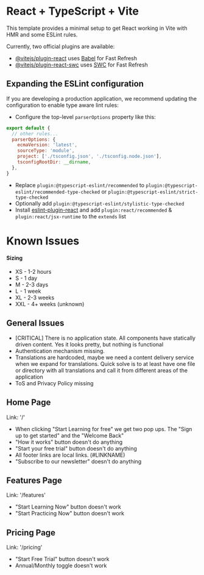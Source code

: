 # React + TypeScript + Vite

This template provides a minimal setup to get React working in Vite with HMR and some ESLint rules.

Currently, two official plugins are available:

- [@vitejs/plugin-react](https://github.com/vitejs/vite-plugin-react/blob/main/packages/plugin-react/README.md) uses [Babel](https://babeljs.io/) for Fast Refresh
- [@vitejs/plugin-react-swc](https://github.com/vitejs/vite-plugin-react-swc) uses [SWC](https://swc.rs/) for Fast Refresh

## Expanding the ESLint configuration

If you are developing a production application, we recommend updating the configuration to enable type aware lint rules:

- Configure the top-level `parserOptions` property like this:

```js
export default {
  // other rules...
  parserOptions: {
    ecmaVersion: 'latest',
    sourceType: 'module',
    project: ['./tsconfig.json', './tsconfig.node.json'],
    tsconfigRootDir: __dirname,
  },
}
```

- Replace `plugin:@typescript-eslint/recommended` to `plugin:@typescript-eslint/recommended-type-checked` or `plugin:@typescript-eslint/strict-type-checked`
- Optionally add `plugin:@typescript-eslint/stylistic-type-checked`
- Install [eslint-plugin-react](https://github.com/jsx-eslint/eslint-plugin-react) and add `plugin:react/recommended` & `plugin:react/jsx-runtime` to the `extends` list


# Known Issues
#### Sizing
- XS - 1-2 hours
- S - 1 day
- M - 2-3 days
- L - 1 week
- XL - 2-3 weeks
- XXL - 4+ weeks (unknown)

## General Issues
- [CRITICAL] There is no application state. All components have statically driven content. Yes it looks pretty, but nothing is functional
- Authentication mechanism missing.
- Translations are hardcoded, maybe we need a content delivery service when we expand for translations. Quick solve is to at least have one file or directory with all translations and call it from different areas of the application
- ToS and Privacy Policy missing

## Home Page
Link: '/'
- When clicking "Start Learning for free" we get two pop ups. The "Sign up to get started" and the "Welcome Back"
- "How it works" button doesn't do anything
- "Start your free trial" button doesn't do anything
- All footer links are local links. (#LINKNAME) 
- "Subscribe to our newsletter" doesn't do anything

## Features Page
Link: '/features'
- "Start Learning Now" button doesn't work
- "Start Practicing Now" button doesn't work

## Pricing Page
Link: '/pricing'
- "Start Free Trial" button doesn't work
- Annual/Monthly toggle doesn't work